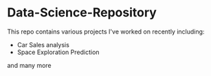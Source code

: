 # Data-Science-Repository

This repo contains various projects I've worked on recently including:

- Car Sales analysis
- Space Exploration Prediction

and many more
